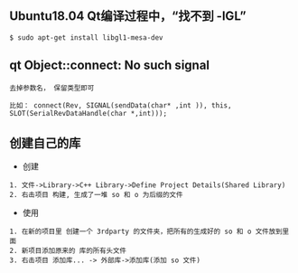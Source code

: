 ## Ubuntu18.04 Qt编译过程中，“找不到 -lGL”
```
$ sudo apt-get install libgl1-mesa-dev
```
## qt Object::connect: No such signal
```
去掉参数名， 保留类型即可

比如： connect(Rev, SIGNAL(sendData(char* ,int )), this, SLOT(SerialRevDataHandle(char *,int)));
```

## 创建自己的库
- 创建 
```
1. 文件->Library->C++ Library->Define Project Details(Shared Library)
2. 右击项目 构建, 生成了一堆 so 和 o 为后缀的文件 
```
- 使用 
```
1. 在新的项目里 创建一个 3rdparty 的文件夹，把所有的生成好的 so 和 o 文件放到里面
2. 新项目添加原来的 库的所有头文件 
3. 右击项目 添加库... -> 外部库->添加库(添加 so 文件)
```
